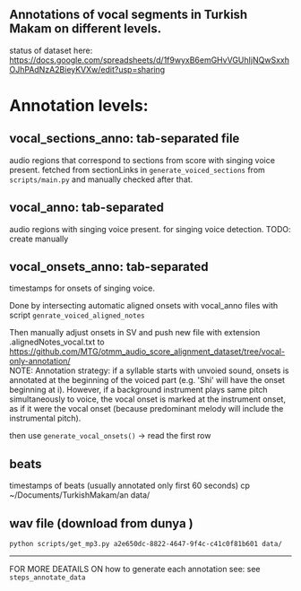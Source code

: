 		
Annotations of vocal segments in Turkish Makam on different levels.  
------------------------------------------------------------

status of dataset here:
https://docs.google.com/spreadsheets/d/1f9wyxB6emGHvVGUhIjNQwSxxhOJhPAdNzA2BieyKVXw/edit?usp=sharing



# Annotation levels:
## vocal_sections_anno: tab-separated file
audio regions that correspond to sections from score with singing voice present. 
fetched from sectionLinks in `generate_voiced_sections` from `scripts/main.py` and manually checked after that.

## vocal_anno: tab-separated 
audio regions with singing voice present. for singing voice detection. 
TODO: create manually

## vocal_onsets_anno: tab-separated
timestamps for onsets of singing voice. 

Done by intersecting automatic aligned onsets with vocal_anno files with script `genrate_voiced_aligned_notes` 

Then manually adjust onsets in SV and push new file with extension .alignedNotes_vocal.txt to 
https://github.com/MTG/otmm_audio_score_alignment_dataset/tree/vocal-only-annotation/  
	NOTE: Annotation strategy: 
	if a syllable starts with unvoied sound, onsets is annotated at the beginning of the voiced part (e.g.  'Shi'  will have the onset beginning at i). However, if a background instrument plays same pitch simultaneously to voice, the vocal onset is marked at the instrument onset, as if it were the vocal onset (because predominant melody will include the instrumental pitch). 

then use `generate_vocal_onsets()` -> read the first row


## beats 
timestamps of beats (usually annotated only first 60 seconds)
cp ~/Documents/TurkishMakam/an data/<MBID>

## wav file (download from dunya )
`python scripts/get_mp3.py a2e650dc-8822-4647-9f4c-c41c0f81b601 data/`


---------------------------------
FOR MORE DEATAILS ON how to generate each annotation see: 
see `steps_annotate_data`


